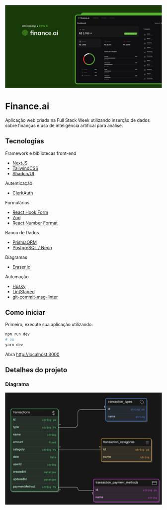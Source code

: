 <img src="./.github/capa.png">

# Finance.ai

Aplicação web criada na Full Stack Week utilizando inserção de dados sobre finanças e uso de inteligência artifical para análise.

## Tecnologias

Framework e bibliotecas front-end

- [NextJS](https://nextjs.org/)
- [TailwindCSS](https://tailwindcss.com/)
- [Shadcn/UI](https://ui.shadcn.com/)

Autenticação

- [ClerkAuth](https://clerk.com/)

Formulários

- [React Hook Form](https://www.react-hook-form.com/)
- [Zod](https://zod.dev/)
- [React Number Format](https://www.npmjs.com/package/react-number-format)

Banco de Dados

- [PrismaORM](https://www.prisma.io/)
- [PostgreSQL / Neon](https://neon.tech/)

Diagramas

- [Eraser.io](https://www.eraser.io/)

Automação

- [Husky](https://typicode.github.io/husky/)
- [LintStaged](https://github.com/lint-staged/lint-staged)
- [git-commit-msg-linter](https://github.com/legend80s/git-commit-msg-linter)

## Como iniciar

Primeiro, execute sua aplicação utilizando:

```bash
npm run dev
# ou
yarn dev
```

Abra [http://localhost:3000](http://localhost:3000)

## Detalhes do projeto

### Diagrama

<img src="./.github/db-diagrama.png">
